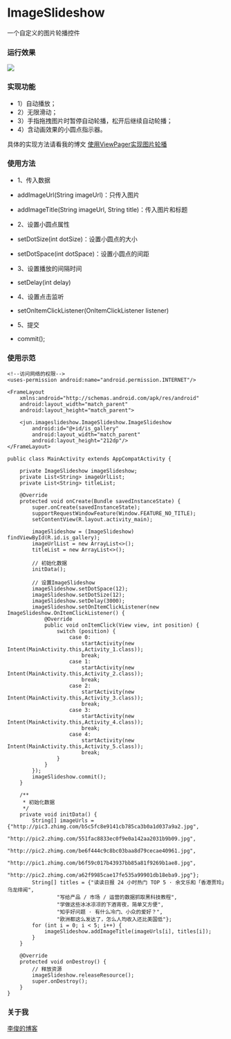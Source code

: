 # ImageSlideshow
一个自定义的图片轮播控件

### 运行效果
![](https://github.com/Jun2011/ImageSlideshow/raw/master/images/img_show.gif)

### 实现功能
- 1）自动播放；
- 2）无限滑动；
- 3）手指拖拽图片时暂停自动轮播，松开后继续自动轮播；
- 4）含动画效果的小圆点指示器。

具体的实现方法请看我的博文
[使用ViewPager实现图片轮播](http://www.jianshu.com/p/c083aa9ddd83)

### 使用方法
- 1、传入数据
 - addImageUrl(String imageUrl)：只传入图片
 - addImageTitle(String imageUrl, String title)：传入图片和标题

- 2、设置小圆点属性
 - setDotSize(int dotSize)：设置小圆点的大小
 - setDotSpace(int dotSpace)：设置小圆点的间距

- 3、设置播放的间隔时间
 - setDelay(int delay)

- 4、设置点击监听
 - setOnItemClickListener(OnItemClickListener listener)

- 5、提交
 - commit();

### 使用示范
```
<!--访问网络的权限-->
<uses-permission android:name="android.permission.INTERNET"/>
```

```
<FrameLayout
    xmlns:android="http://schemas.android.com/apk/res/android"
    android:layout_width="match_parent"
    android:layout_height="match_parent">

    <jun.imageslideshow.ImageSlideshow.ImageSlideshow
        android:id="@+id/is_gallery"
        android:layout_width="match_parent"
        android:layout_height="212dp"/>
</FrameLayout>
```

```
public class MainActivity extends AppCompatActivity {

    private ImageSlideshow imageSlideshow;
    private List<String> imageUrlList;
    private List<String> titleList;

    @Override
    protected void onCreate(Bundle savedInstanceState) {
        super.onCreate(savedInstanceState);
        supportRequestWindowFeature(Window.FEATURE_NO_TITLE);
        setContentView(R.layout.activity_main);

        imageSlideshow = (ImageSlideshow) findViewById(R.id.is_gallery);
        imageUrlList = new ArrayList<>();
        titleList = new ArrayList<>();

        // 初始化数据
        initData();

        // 设置ImageSlideshow
        imageSlideshow.setDotSpace(12);
        imageSlideshow.setDotSize(12);
        imageSlideshow.setDelay(3000);
        imageSlideshow.setOnItemClickListener(new ImageSlideshow.OnItemClickListener() {
            @Override
            public void onItemClick(View view, int position) {
                switch (position) {
                    case 0:
                        startActivity(new Intent(MainActivity.this,Activity_1.class));
                        break;
                    case 1:
                        startActivity(new Intent(MainActivity.this,Activity_2.class));
                        break;
                    case 2:
                        startActivity(new Intent(MainActivity.this,Activity_3.class));
                        break;
                    case 3:
                        startActivity(new Intent(MainActivity.this,Activity_4.class));
                        break;
                    case 4:
                        startActivity(new Intent(MainActivity.this,Activity_5.class));
                        break;
                }
            }
        });
        imageSlideshow.commit();
    }

    /**
     * 初始化数据
     */
    private void initData() {
        String[] imageUrls = {"http://pic3.zhimg.com/b5c5fc8e9141cb785ca3b0a1d037a9a2.jpg",
                "http://pic2.zhimg.com/551fac8833ec0f9e0a142aa2031b9b09.jpg",
                "http://pic2.zhimg.com/be6f444c9c8bc03baa8d79cecae40961.jpg",
                "http://pic1.zhimg.com/b6f59c017b43937bb85a81f9269b1ae8.jpg",
                "http://pic2.zhimg.com/a62f9985cae17fe535a99901db18eba9.jpg"};
        String[] titles = {"读读日报 24 小时热门 TOP 5 · 余文乐和「香港贾玲」乌龙绯闻",
                "写给产品 / 市场 / 运营的数据抓取黑科技教程",
                "学做这些冰冰凉凉的下酒宵夜，简单又方便",
                "知乎好问题 · 有什么冷门、小众的爱好？",
                "欧洲都这么发达了，怎么人均收入还比美国低"};
        for (int i = 0; i < 5; i++) {
            imageSlideshow.addImageTitle(imageUrls[i], titles[i]);
        }
    }

    @Override
    protected void onDestroy() {
        // 释放资源
        imageSlideshow.releaseResource();
        super.onDestroy();
    }
}
```

### 关于我
[李俊的博客](http://www.jianshu.com/users/32702f750012/latest_articles)